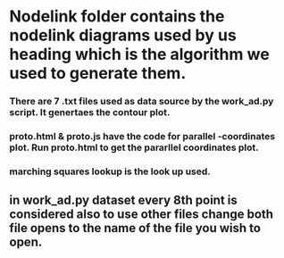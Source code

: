 # Nodelink folder contains the nodelink diagrams used by us heading which is the algorithm we used to generate them.

### There are 7 .txt files used as data source by the work_ad.py script. It genertaes the contour plot.

### proto.html & proto.js have the code for parallel -coordinates plot. Run proto.html to get the pararllel coordinates plot.

### marching squares lookup is the look up used.

## in work_ad.py dataset every 8th point is considered also to use other files change both file opens to the name of the file you wish to open.
